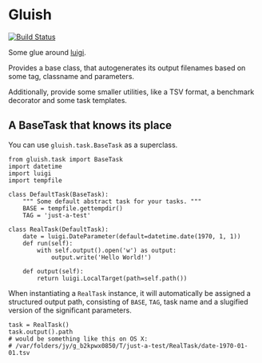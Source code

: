 Gluish
======

[![Build Status](https://travis-ci.org/miku/gluish.png)](https://travis-ci.org/miku/gluish)

Some glue around [luigi](https://github.com/spotify/luigi).

Provides a base class, that autogenerates its output filenames based on some
tag, classname and parameters.

Additionally, provide some smaller utilities, like a TSV format, a benchmark
decorator and some task templates.


A BaseTask that knows its place
-------------------------------

You can use `gluish.task.BaseTask` as a superclass.

    from gluish.task import BaseTask
    import datetime
    import luigi
    import tempfile

    class DefaultTask(BaseTask):
        """ Some default abstract task for your tasks. """
        BASE = tempfile.gettempdir()
        TAG = 'just-a-test'

    class RealTask(DefaultTask):
        date = luigi.DateParameter(default=datetime.date(1970, 1, 1))
        def run(self):
            with self.output().open('w') as output:
                output.write('Hello World!')

        def output(self):
            return luigi.LocalTarget(path=self.path())

When instantiating a `RealTask` instance, it will automatically be assigned a
structured output path, consisting of `BASE`, `TAG`, task name and a slugified
version of the significant parameters.

    task = RealTask()
    task.output().path
    # would be something like this on OS X:
    # /var/folders/jy/g_b2kpwx0850/T/just-a-test/RealTask/date-1970-01-01.tsv
